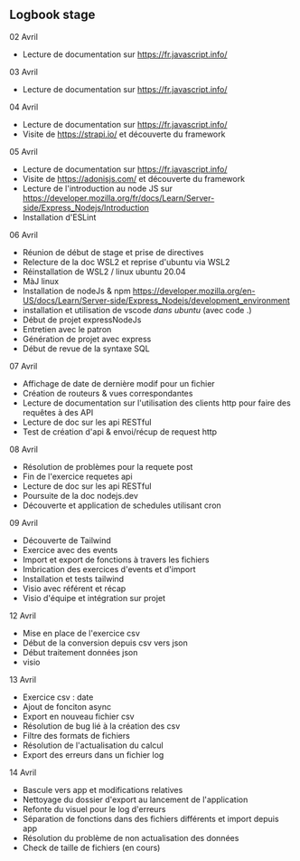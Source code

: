 **Logbook stage**
-

02 Avril
- Lecture de documentation sur https://fr.javascript.info/

03 Avril
- Lecture de documentation sur https://fr.javascript.info/

04 Avril
- Lecture de documentation sur https://fr.javascript.info/
- Visite de https://strapi.io/ et découverte du framework

05 Avril
- Lecture de documentation sur https://fr.javascript.info/
- Visite de https://adonisjs.com/ et découverte du framework
- Lecture de l'introduction au node JS sur https://developer.mozilla.org/fr/docs/Learn/Server-side/Express_Nodejs/Introduction
- Installation d'ESLint

06 Avril
- Réunion de début de stage et prise de directives
- Relecture de la doc WSL2 et reprise d'ubuntu via WSL2
- Réinstallation de WSL2 / linux ubuntu 20.04
- MàJ linux
- Installation de nodeJs & npm https://developer.mozilla.org/en-US/docs/Learn/Server-side/Express_Nodejs/development_environment
- installation et utilisation de vscode *dans ubuntu* (avec code .)
- Début de projet expressNodeJs 
- Entretien avec le patron
- Génération de projet avec express
- Début de revue de la syntaxe SQL

07 Avril
- Affichage de date de dernière modif pour un fichier
- Création de routeurs & vues correspondantes
- Lecture de documentation sur l'utilisation des clients http pour faire des requêtes à des API 
- Lecture de doc sur les api RESTful
- Test de création d'api & envoi/récup de request http

08 Avril
- Résolution de problèmes pour la requete post
- Fin de l'exercice requetes api
- Lecture de doc sur les api RESTful
- Poursuite de la doc nodejs.dev
- Découverte et application de schedules utilisant cron 

09 Avril
- Découverte de Tailwind
- Exercice avec des events
- Import et export de fonctions à travers les fichiers
- Imbrication des exercices d'events et d'import
- Installation et tests tailwind
- Visio avec référent et récap
- Visio d'équipe et intégration sur projet

12 Avril
- Mise en place de l'exercice csv
- Début de la conversion depuis csv vers json
- Début traitement données json
- visio

13 Avril
- Exercice csv : date
- Ajout de fonciton async
- Export en nouveau fichier csv
- Résolution de bug lié à la création des csv
- Filtre des formats de fichiers
- Résolution de l'actualisation du calcul
- Export des erreurs dans un fichier log

14 Avril

- Bascule vers app et modifications relatives
- Nettoyage du dossier d'export au lancement de l'application
- Refonte du visuel pour le log d'erreurs
- Séparation de fonctions dans des fichiers différents et import depuis app
- Résolution du problème de non actualisation des données
- Check de taille de fichiers (en cours)
